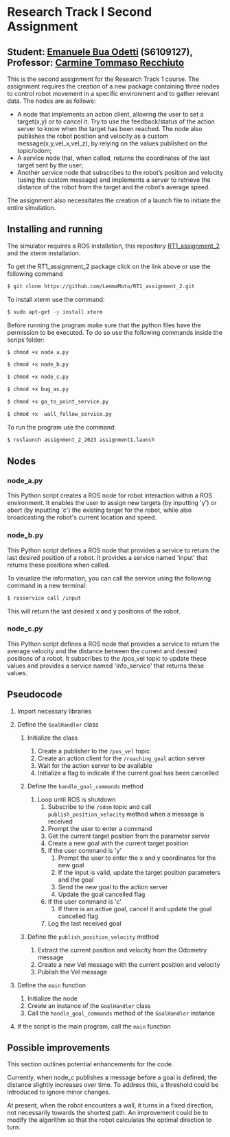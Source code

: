 Research Track I Second Assignment
=================================

Student: [Emanuele Bua Odetti](https://github.com/LemmaMoto) (S6109127), Professor: [Carmine Tommaso Recchiuto](https://github.com/CarmineD8)
------------------------------------------------------------------------------------------------------------------------------------------

This is the second assignment for the Research Track 1 course. The assignment requires the creation of a new package containing three nodes to control robot movement in a specific environment and to gather relevant data. The nodes are as follows:

- A node that implements an action client, allowing the user to set a target(x,y) or to cancel it.
Try to use the feedback/status of the action server to know when the target has been reached.
The node also publishes the robot position and velocity as a custom message(x,y,vel_x,vel_z), by relying on the values published on the topic/odom;
- A service node that, when called, returns the coordinates of the last target sent by the user;
- Another service node that subscribes to the robot’s position and velocity (using the custom message) and implements a server to retrieve the distance of the robot from the target and the robot’s average speed.

The assignment also necessitates the creation of a launch file to initiate the entire simulation.

Installing and running
----------------------

The simulator requires a ROS installation, this repository [RT1_assignment_2](https://github.com/LemmaMoto/RT1_assignment_2.git) and the xterm installation.

To get the RT1_assignment_2 package click on the link above or use the following command

```bash
$ git clone https://github.com/LemmaMoto/RT1_assignment_2.git
```

To install xterm use the command:

```bash
$ sudo apt-get -y install xterm
```

Before running the program make sure that the python files have the permission to be executed. To do so use the following commands inside the scrips folder:

```bash
$ chmod +x node_a.py
```

```bash
$ chmod +x node_b.py
```

```bash
$ chmod +x node_c.py
```

```bash
$ chmod +x bug_as.py
```

```bash
$ chmod +x go_to_point_service.py
```

```bash
$ chmod +x  wall_follow_service.py 
```


To run the program use the command:

```bash
$ roslaunch assignment_2_2023 assignment1.launch
```

Nodes
---------

### node_a.py ###

This Python script creates a ROS node for robot interaction within a ROS environment. It enables the user to assign new targets (by inputting 'y') or abort (by inputting 'c') the existing target for the robot, while also broadcasting the robot's current location and speed.

### node_b.py ###

This Python script defines a ROS node that provides a service to return the last desired position of a robot. It provides a service named 'input' that returns these positions when called.

To visualize the information, you can call the service using the following command in a new terminal:

```bash
$ rosservice call /input
```

This will return the last desired x and y positions of the robot.

### node_c.py ###

This Python script defines a ROS node that provides a service to return the average velocity and the distance between the current and desired positions of a robot. It subscribes to the /pos_vel topic to update these values and provides a service named 'info_service' that returns these values.

Pseudocode
---------

1. Import necessary libraries

2. Define the `GoalHandler` class
    1. Initialize the class
        1. Create a publisher to the `/pos_vel` topic
        2. Create an action client for the `/reaching_goal` action server
        3. Wait for the action server to be available
        4. Initialize a flag to indicate if the current goal has been cancelled

    2. Define the `handle_goal_commands` method
        1. Loop until ROS is shutdown
            1. Subscribe to the `/odom` topic and call `publish_position_velocity` method when a message is received
            2. Prompt the user to enter a command
            3. Get the current target position from the parameter server
            4. Create a new goal with the current target position
            5. If the user command is 'y'
                1. Prompt the user to enter the x and y coordinates for the new goal
                2. If the input is valid, update the target position parameters and the goal
                3. Send the new goal to the action server
                4. Update the goal cancelled flag
            6. If the user command is 'c'
                1. If there is an active goal, cancel it and update the goal cancelled flag
            7. Log the last received goal

    3. Define the `publish_position_velocity` method
        1. Extract the current position and velocity from the Odometry message
        2. Create a new Vel message with the current position and velocity
        3. Publish the Vel message

3. Define the `main` function
    1. Initialize the node
    2. Create an instance of the `GoalHandler` class
    3. Call the `handle_goal_commands` method of the `GoalHandler` instance

4. If the script is the main program, call the `main` function

Possible improvements
---------------------

This section outlines potential enhancements for the code.

Currently, when node_c publishes a message before a goal is defined, the distance slightly increases over time. To address this, a threshold could be introduced to ignore minor changes.

At present, when the robot encounters a wall, it turns in a fixed direction, not necessarily towards the shortest path. An improvement could be to modify the algorithm so that the robot calculates the optimal direction to turn.
 
